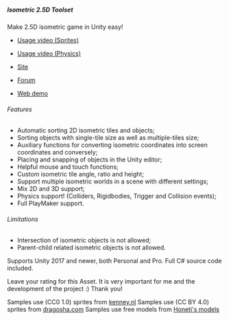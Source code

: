 ##### Isometric 2.5D Toolset

Make 2.5D isometric game in Unity easy!

* [Usage video (Sprites)](http://www.youtube.com/watch?v=IwJ_ofKG9_Y)
* [Usage video (Physics)](http://www.youtube.com/watch?v=wmXhyDHXYcM)

* [Site](https://blackmatov.github.io/unity-assets/isometric-toolset)
* [Forum](https://forum.unity.com/threads/isometric-2-5d-toolset.291418)
* [Web demo](https://blackmatov.github.io/unity-assets/isometric-toolset/demo)

###### Features
* Automatic sorting 2D isometric tiles and objects;
* Sorting objects with single-tile size as well as multiple-tiles size;
* Auxiliary functions for converting isometric coordinates into screen coordinates and conversely;
* Placing and snapping of objects in the Unity editor;
* Helpful mouse and touch functions;
* Custom isometric tile angle, ratio and height;
* Support multiple isometric worlds in a scene with different settings;
* Mix 2D and 3D support;
* Physics support! (Colliders, Rigidbodies, Trigger and Collision events);
* Full PlayMaker support.

###### Limitations
* Intersection of isometric objects is not allowed;
* Parent-child related isometric objects is not allowed.

Supports Unity 2017 and newer, both Personal and Pro. Full C# source code included.

Leave your rating for this Asset. It is very important for me and the development of the project :) Thank you!

Samples use (CC0 1.0) sprites from [kenney.nl](http://www.kenney.nl/assets)
Samples use (CC BY 4.0) sprites from [dragosha.com](http://dragosha.com/free)
Samples use free models from [Honeti's models](https://assetstore.unity.com/packages/3d/characters/humanoids/fantasy/3-free-characters-18098)
